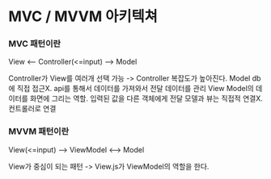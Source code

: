 # MVC / MVVM 아키텍쳐

### MVC 패턴이란

View <-- Controller(<=input) --> Model

Controller가 View를 여러개 선택 가능
-> Controller 복잡도가 높아진다.
Model db에 직접 접근X. api를 통해서 데이터를 가져와서 전달 데이터를 관리
View Model의 데이터를 화면에 그리는 역할. 입력된 값을 다른 객체에게 전달
모델과 뷰는 직접적 연결X. 컨트롤러로 연결

### MVVM 패턴이란

View(<=input) --> ViewModel <--> Model

View가 중심이 되는 패턴
-> View.js가 ViewModel의 역할을 한다.
